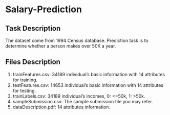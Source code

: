 # Salary-Prediction

## Task Description
The dataset come from 1994 Census database. Prediction task is to determine whether a person makes over 50K a year.


## Files Description
1. trainFeatures.csv: 34189 individual’s basic information with 14 attributes for training.
2. testFeatures.csv: 14653 individual’s basic information with 14 attributes for testing.
3. trainLabels.csv: 34189 individual’s incomes, 0: <=50k, 1: >50k.
4. sampleSubmission.csv: The sample submission file you may refer.
5. dataDescription.pdf: 14 attributes information.

